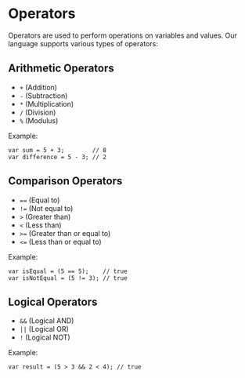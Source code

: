 # Operators

Operators are used to perform operations on variables and values. Our language supports various types of operators:

## Arithmetic Operators

- `+` (Addition)
- `-` (Subtraction)
- `*` (Multiplication)
- `/` (Division)
- `%` (Modulus)

Example:

```our_language
var sum = 5 + 3;        // 8
var difference = 5 - 3; // 2
```

## Comparison Operators

- `==` (Equal to)
- `!=` (Not equal to)
- `>` (Greater than)
- `<` (Less than)
- `>=` (Greater than or equal to)
- `<=` (Less than or equal to)

Example:

```our_language
var isEqual = (5 == 5);    // true
var isNotEqual = (5 != 3); // true
```

## Logical Operators

- `&&` (Logical AND)
- `||` (Logical OR)
- `!` (Logical NOT)

Example:

```our_language
var result = (5 > 3 && 2 < 4); // true
```
